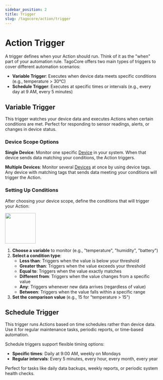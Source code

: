 ```yaml
---
sidebar_position: 2
title: Trigger
slug: /tagocore/action/trigger
---
```


# Action Trigger

A trigger defines when your Action should run. Think of it as the "when" part of your automation rule. TagoCore offers two main types of triggers to cover different automation scenarios:

- **Variable Trigger**: Executes when device data meets specific conditions (e.g., temperature > 30°C)
- **Schedule Trigger**: Executes at specific times or intervals (e.g., every day at 9 AM, every 5 minutes)

## Variable Trigger

This trigger watches your device data and executes Actions when certain conditions are met. Perfect for responding to sensor readings, alerts, or changes in device status.

### Device Scope Options

**Single Device**: Monitor one specific [Device](/docs/tagocore/device) in your system. When that device sends data matching your conditions, the Action triggers.

**Multiple Devices**: Monitor several [Devices](/docs/tagocore/device) at once by using device tags. Any device with matching tags that sends data meeting your conditions will trigger the Action.

### Setting Up Conditions

After choosing your device scope, define the conditions that will trigger your Action:

<img className="big-image" src="/docs_imagem/tagocore/action/action-conditions.png" height="100px" />

1. **Choose a variable** to monitor (e.g., "temperature", "humidity", "battery")
2. **Select a condition type**:
   - **Less than**: Triggers when the value is below your threshold
   - **Greater than**: Triggers when the value exceeds your threshold  
   - **Equal to**: Triggers when the value exactly matches
   - **Different from**: Triggers when the value changes from a specific value
   - **Any**: Triggers whenever new data arrives (regardless of value)
   - **Between**: Triggers when the value falls within a specific range
3. **Set the comparison value** (e.g., 15 for "temperature > 15")

## Schedule Trigger

This trigger runs Actions based on time schedules rather than device data. Use it for regular maintenance tasks, periodic reports, or time-based automation.

Schedule triggers support flexible timing options:
- **Specific times**: Daily at 9:00 AM, weekly on Mondays
- **Regular intervals**: Every 5 minutes, every hour, every month, every year

Perfect for tasks like daily data backups, weekly reports, or periodic system health checks.
